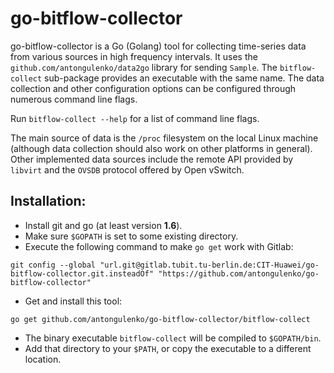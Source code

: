 # go-bitflow-collector
go-bitflow-collector is a Go (Golang) tool for collecting time-series data from various sources in high frequency intervals.
It uses the `github.com/antongulenko/data2go` library for sending `Sample`.
The `bitflow-collect` sub-package provides an executable with the same name.
The data collection and other configuration options can be configured through numerous command line flags.

Run `bitflow-collect --help` for a list of command line flags.

The main source of data is the `/proc` filesystem on the local Linux machine (although data collection should also work on other platforms in general).
Other implemented data sources include the remote API provided by `libvirt` and the `OVSDB` protocol offered by Open vSwitch.

## Installation:
* Install git and go (at least version **1.6**).
* Make sure `$GOPATH` is set to some existing directory.
* Execute the following command to make `go get` work with Gitlab:

```shell
git config --global "url.git@gitlab.tubit.tu-berlin.de:CIT-Huawei/go-bitflow-collector.git.insteadOf" "https://github.com/antongulenko/go-bitflow-collector"
```
* Get and install this tool:

```shell
go get github.com/antongulenko/go-bitflow-collector/bitflow-collect
```
* The binary executable `bitflow-collect` will be compiled to `$GOPATH/bin`.
 * Add that directory to your `$PATH`, or copy the executable to a different location.

